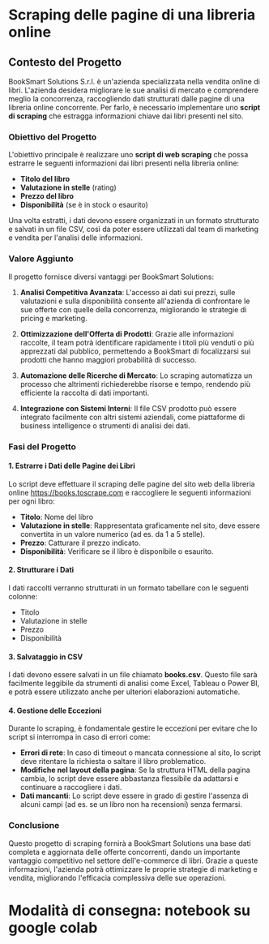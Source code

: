 # Scraping delle pagine di una libreria online

## Contesto del Progetto

BookSmart Solutions S.r.l. è un'azienda specializzata nella vendita online di libri. L'azienda desidera migliorare le sue analisi di mercato e comprendere meglio la concorrenza, raccogliendo dati strutturati dalle pagine di una libreria online concorrente. Per farlo, è necessario implementare uno **script di scraping** che estragga informazioni chiave dai libri presenti nel sito.

### Obiettivo del Progetto

L'obiettivo principale è realizzare uno **script di web scraping** che possa estrarre le seguenti informazioni dai libri presenti nella libreria online:

- **Titolo del libro**
- **Valutazione in stelle** (rating)
- **Prezzo del libro**
- **Disponibilità** (se è in stock o esaurito)

Una volta estratti, i dati devono essere organizzati in un formato strutturato e salvati in un file CSV, così da poter essere utilizzati dal team di marketing e vendita per l'analisi delle informazioni.

### Valore Aggiunto

Il progetto fornisce diversi vantaggi per BookSmart Solutions:

1. **Analisi Competitiva Avanzata**: L'accesso ai dati sui prezzi, sulle valutazioni e sulla disponibilità consente all'azienda di confrontare le sue offerte con quelle della concorrenza, migliorando le strategie di pricing e marketing.
  
2. **Ottimizzazione dell'Offerta di Prodotti**: Grazie alle informazioni raccolte, il team potrà identificare rapidamente i titoli più venduti o più apprezzati dal pubblico, permettendo a BookSmart di focalizzarsi sui prodotti che hanno maggiori probabilità di successo.

3. **Automazione delle Ricerche di Mercato**: Lo scraping automatizza un processo che altrimenti richiederebbe risorse e tempo, rendendo più efficiente la raccolta di dati importanti.

4. **Integrazione con Sistemi Interni**: Il file CSV prodotto può essere integrato facilmente con altri sistemi aziendali, come piattaforme di business intelligence o strumenti di analisi dei dati.

### Fasi del Progetto

#### 1. Estrarre i Dati delle Pagine dei Libri

Lo script deve effettuare il scraping delle pagine del sito web della libreria online https://books.toscrape.com e raccogliere le seguenti informazioni per ogni libro:

- **Titolo**: Nome del libro
- **Valutazione in stelle**: Rappresentata graficamente nel sito, deve essere convertita in un valore numerico (ad es. da 1 a 5 stelle).
- **Prezzo**: Catturare il prezzo indicato.
- **Disponibilità**: Verificare se il libro è disponibile o esaurito.

#### 2. Strutturare i Dati

I dati raccolti verranno strutturati in un formato tabellare con le seguenti colonne:

- Titolo
- Valutazione in stelle
- Prezzo
- Disponibilità

#### 3. Salvataggio in CSV

I dati devono essere salvati in un file chiamato **books.csv**. Questo file sarà facilmente leggibile da strumenti di analisi come Excel, Tableau o Power BI, e potrà essere utilizzato anche per ulteriori elaborazioni automatiche.

#### 4. Gestione delle Eccezioni

Durante lo scraping, è fondamentale gestire le eccezioni per evitare che lo script si interrompa in caso di errori come:

- **Errori di rete**: In caso di timeout o mancata connessione al sito, lo script deve ritentare la richiesta o saltare il libro problematico.
- **Modifiche nel layout della pagina**: Se la struttura HTML della pagina cambia, lo script deve essere abbastanza flessibile da adattarsi e continuare a raccogliere i dati.
- **Dati mancanti**: Lo script deve essere in grado di gestire l'assenza di alcuni campi (ad es. se un libro non ha recensioni) senza fermarsi.

### Conclusione

Questo progetto di scraping fornirà a BookSmart Solutions una base dati completa e aggiornata delle offerte concorrenti, dando un importante vantaggio competitivo nel settore dell'e-commerce di libri. Grazie a queste informazioni, l'azienda potrà ottimizzare le proprie strategie di marketing e vendita, migliorando l'efficacia complessiva delle sue operazioni.

# Modalità di consegna: notebook su google colab